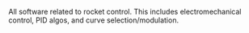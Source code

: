 All software related to rocket control. This includes electromechanical control, PID algos, and curve selection/modulation.
